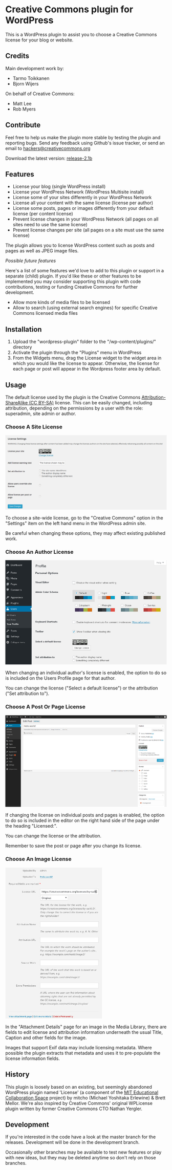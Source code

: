 # Creative Commons plugin for WordPress

This is a WordPress plugin to assist you to choose a
Creative Commons license for your blog or website.

## Credits

Main development work by:

* Tarmo Toikkanen
* Bjorn Wijers

On behalf of Creative Commons:

* Matt Lee
* Rob Myers

## Contribute

Feel free to help us make the plugin more stable by testing the plugin and reporting bugs. Send any feedback using Github's issue tracker, or send an email to hackers@creativecommons.org

Download the latest version:
[release-2.1b](https://github.com/creativecommons/wordpress-plugin/releases/tag/release-2.1b)

## Features

- License your blog (single WordPress install)
- License your WordPress Network (WordPress Multisite install)
- License some of your sites differently in your WordPress Network
- License all your content with the same license (license per author)
- License some posts, pages or images differently from your default license (per content license)
- Prevent license changes in your WordPress Network (all pages on all sites need to use the same license)
- Prevent license changes per site (all pages on a site must use the same license)

The plugin allows you to license WordPress content such as posts and pages as well as JPEG image files.

*Possible future features*

Here's a list of some features we'd love to add to this plugin or support in a separate (child) plugin. If you'd like these or other features to be implemented you may consider supporting this plugin with code contributions, testing or funding Creative Commons for further development.

- Allow more kinds of media files to be licensed
- Allow to search (using external search engines) for specific Creative Commons licensed media files

## Installation

1. Upload the "wordpress-plugin" folder to the "/wp-content/plugins/" directory
2. Activate the plugin through the "Plugins" menu in WordPress
3. From the Widgets menu, drag the License widget to the widget area in which you would like the license to appear.  Otherwise, the license for each page or post will appear in the Wordpress footer area by default.

## Usage

The default license used by the plugin is the Creative Commons [Attribution-ShareAlike (CC BY-SA)](http://creativecommons.org/licenses/by-sa/4.0/) license.
This can be easily changed, including attribution, depending on the permissions by a user with the role: superadmin, site admin or author.

### Choose A Site License

![Site license chooser](screenshot-1.jpg)

To choose a site-wide license, go to the "Creative Commons" option in the "Settings" item on the left hand menu in the WordPress admin site.

Be careful when changing these options, they may affect existing published work.

### Choose An Author License

![Author license chooser](screenshot-3.jpg)

When changing an individual author's license is enabled, the option to do so is included on the Users Profile page for that author.

You can change the license ("Select a default license") or the attribution ("Set attribution to").

### Choose A Post Or Page License

![Post edit page with license chooser](screenshot-2.jpg)

If changing the license on individual posts and pages is enabled, the option to do so is included in the editor on the right hand side of the page under the heading "Licensed:".

You can change the license or the attribution.

Remember to save the post or page after you change its license.

### Choose An Image License

![Media item license metadata editor](screenshot-4.jpg)

In the "Attachment Details" page for an image in the Media Library, there are fields to edit license and attribution information underneath the usual Title, Caption and other fields for the image.

Images that support Exif data may include licensing metadata. Where possible the plugin extracts that metadata and uses it to pre-populate the license information fields.

## History

This plugin is loosely based on an existing, but seemingly abandoned WordPress plugin named 'License' (a component of the
[MIT Educational Collaboration Space](http://ecs.mit.edu) project) by mitcho (Michael Yoshitaka Erlewine) & Brett Mellor. We're also inspired by Creative Commons' original WPLicense plugin written by former Creative Commons CTO Nathan Yergler.

## Development

If you're interested in the code have a look at the master branch for the releases. Development will be done in the development branch.

Occasionally other branches may be available to test new features or play with new ideas, but they may be deleted anytime so don't rely on those branches.
